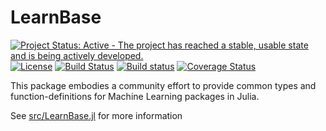# LearnBase

[![Project Status: Active - The project has reached a stable, usable state and is being actively developed.](http://www.repostatus.org/badges/latest/active.svg)](http://www.repostatus.org/#active)
[![License](http://img.shields.io/badge/license-MIT-brightgreen.svg?style=flat)](LICENSE.md)
[![Build Status](https://travis-ci.org/JuliaML/LearnBase.jl.svg?branch=master)](https://travis-ci.org/JuliaML/LearnBase.jl)
[![Build status](https://ci.appveyor.com/api/projects/status/t1hds926lm0rog8h/branch/master?svg=true)](https://ci.appveyor.com/project/Evizero/learnbase-jl/branch/master)
[![Coverage Status](https://coveralls.io/repos/github/JuliaML/LearnBase.jl/badge.svg?branch=master)](https://coveralls.io/github/JuliaML/LearnBase.jl?branch=master)

This package embodies a community effort to provide common types and function-definitions for Machine Learning packages in Julia.

See [src/LearnBase.jl](https://github.com/JuliaML/LearnBase.jl/blob/master/src/LearnBase.jl) for more information


